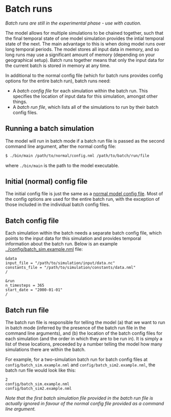 # Batch runs

*Batch runs are still in the experimental phase - use with caution.*

The model allows for multiple simulations to be chained together, such that the final temporal state of one model simulation provides the intial temporal state of the next. The main advantage to this is when doing model runs over long temporal periods. The model stores all input data in memory, and so long runs may use a significant amount of memory (depending on your geographical setup). Batch runs together means that only the input data for the current batch is stored in memory at any time. 

In additional to the normal config file (which for batch runs provides config options for the entire batch run), batch runs need:
- A *batch config file* for each simulation within the batch run. This specifies the location of input data for this simulation, amongst other things.
- A *batch run file*, which lists all of the simulations to run by their batch config files.

## Running a batch simulation

The model will run in batch mode if a batch run file is passed as the second command line argument, after the normal config file:

```bash
$ ./bin/main /path/to/normal/config.nml /path/to/batch/run/file
```

where `./bin/main` is the path to the model executable.

## Initial (normal) config file

The initial config file is just the same as a [normal model config file](../config/config.example.nml). Most of the config options are used for the entire batch run, with the exception of those included in the individual batch config files.

## Batch config file

Each simulation within the batch needs a separate batch config file, which points to the input data for this simulation and provides temporal information about the batch run. Below is an example [../config/batch_sim.example.nml](../config/batch_sim.example.nml) file:

```nml
&data
input_file = "/path/to/simulation/input/data.nc"
constants_file = "/path/to/simulation/constants/data.nml"
/

&run
n_timesteps = 365
start_date = "2000-01-01"
/
```

## Batch run file

The batch run file is responsible for telling the model (a) that we want to run in batch mode (inferred by the presence of the batch run file in the command line arguments), and (b) the location of the batch config files for each simulation (and the order in which they are to be run in). It is simply a list of these locations, preceeded by a number telling the model how many simulations there are within the batch.

For example, for a two-simulation batch run for batch config files at `config/batch_sim.example.nml` and `config/batch_sim2.example.nml`, the batch run file would look like this:

```
2
config/batch_sim.example.nml
config/batch_sim2.example.nml
```

*Note that the first batch simulation file provided in the batch run file is actually ignored in favour of the normal config file provided as a command line argument.*